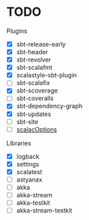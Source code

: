 # TODO

Plugins
* [x] sbt-release-early
* [x] sbt-header
* [x] sbt-revolver
* [x] sbt-scalafmt
* [x] scalastyle-sbt-plugin
* [ ] sbt-scalafix
* [x] sbt-scoverage
* [ ] sbt-coveralls
* [x] sbt-dependency-graph
* [x] sbt-updates
* [ ] sbt-site
* [ ] [scalacOptions](https://tpolecat.github.io/2017/04/25/scalac-flags.html)

Libraries
* [x] logback
* [x] settings
* [x] scalatest
* [ ] astyanax
* [ ] akka
* [ ] akka-stream
* [ ] akka-testkit
* [ ] akka-stream-testkit
